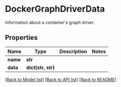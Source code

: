 # DockerGraphDriverData

Information about a container's graph driver.
## Properties
Name | Type | Description | Notes
------------ | ------------- | ------------- | -------------
**name** | **str** |  | 
**data** | **dict(str, str)** |  | 

[[Back to Model list]](../README.md#documentation-for-models) [[Back to API list]](../README.md#documentation-for-api-endpoints) [[Back to README]](../README.md)


